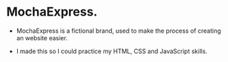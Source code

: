 # MochaExpress.

* MochaExpress is a fictional brand, used to make the process of creating an website easier.

* I made this so I could practice my HTML, CSS and JavaScript skills.
